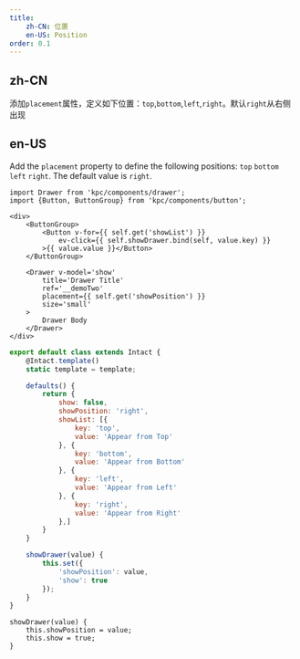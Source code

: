 ```yaml
---
title:
    zh-CN: 位置
    en-US: Position
order: 0.1
---
```


## zh-CN

添加`placement`属性，定义如下位置：`top`,`bottom`,`left`,`right`。默认`right`从右侧出现

## en-US

Add the `placement` property to define the following positions: `top` `bottom` `left` `right`. 
The default value is `right`.

```vdt
import Drawer from 'kpc/components/drawer';
import {Button, ButtonGroup} from 'kpc/components/button';

<div>
    <ButtonGroup>
        <Button v-for={{ self.get('showList') }} 
            ev-click={{ self.showDrawer.bind(self, value.key) }}
        >{{ value.value }}</Button>
    </ButtonGroup>

    <Drawer v-model='show'
        title='Drawer Title' 
        ref='__demoTwo' 
        placement={{ self.get('showPosition') }} 
        size='small'
    >
        Drawer Body
    </Drawer>
</div>
```

```js
export default class extends Intact {
    @Intact.template()
    static template = template;

    defaults() {
        return {
            show: false,
            showPosition: 'right',
            showList: [{
                key: 'top',
                value: 'Appear from Top'
            }, {
                key: 'bottom',
                value: 'Appear from Bottom'
            }, {
                key: 'left',
                value: 'Appear from Left'
            }, {
                key: 'right',
                value: 'Appear from Right'
            },]
        }
    }

    showDrawer(value) {
        this.set({
            'showPosition': value,
            'show': true
        });
    }
}
```

```vue-methods
showDrawer(value) {
    this.showPosition = value;
    this.show = true;
}
```

